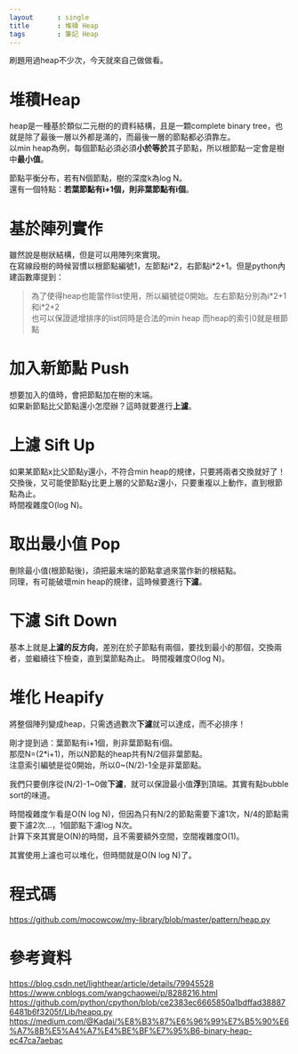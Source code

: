 ```yaml
---
layout      : single
title       : 堆積 Heap
tags 		: 筆記 Heap
---
```

刷題用過heap不少次，今天就來自己做做看。  

# 堆積Heap
heap是一種基於類似二元樹的的資料結構，且是一顆complete binary tree，也就是除了最後一層以外都是滿的，而最後一層的節點都必須靠左。    
以min heap為例，每個節點必須必須**小於等於**其子節點，所以根節點一定會是樹中**最小值**。  

節點平衡分布，若有N個節點，樹的深度k為log N。  
還有一個特點：**若葉節點有i+1個，則非葉節點有i個**。  

# 基於陣列實作 
雖然說是樹狀結構，但是可以用陣列來實現。  
在寫線段樹的時候習慣以根節點編號1，左節點i\*2，右節點i\*2+1。但是python內建函數庫提到：  
> 為了使得heap也能當作list使用，所以編號從0開始。左右節點分別為i\*2+1和i\*2+2  
> 也可以保證遞增排序的list同時是合法的min heap 
> 而heap的索引0就是根節點  

# 加入新節點 Push
想要加入的值時，會把節點加在樹的末端。  
如果新節點比父節點還小怎麼辦？這時就要進行**上濾**。  

# 上濾 Sift Up
如果某節點x比父節點y還小，不符合min heap的規律，只要將兩者交換就好了！  
交換後，又可能使節點y比更上層的父節點z還小，只要重複以上動作，直到根節點為止。  
時間複雜度O(log N)。

# 取出最小值 Pop
刪除最小值(根節點後)，須把最末端的節點拿過來當作新的根結點。  
同理，有可能破壞min heap的規律，這時候要進行**下濾**。  

# 下濾 Sift Down
基本上就是**上濾的反方向**，差別在於子節點有兩個，要找到最小的那個，交換兩者，並繼續往下檢查，直到葉節點為止。 
時間複雜度O(log N)。

# 堆化 Heapify
將整個陣列變成heap，只需透過數次**下濾**就可以達成，而不必排序！  

剛才提到過：葉節點有i+1個，則非葉節點有i個。  
那麼N=(2\*i+1)，所以N節點的heap共有N/2個非葉節點。  
注意索引編號是從0開始，所以0\~(N/2)-1全是非葉節點。  

我們只要倒序從(N/2)-1\~0做**下濾**，就可以保證最小值**浮**到頂端。其實有點bubble sort的味道。  

時間複雜度乍看是O(N log N)，但因為只有N/2的節點需要下濾1次，N/4的節點需要下濾2次...，1個節點下濾log N次。  
計算下來其實是O(N)的時間，且不需要額外空間，空間複雜度O(1)。  

其實使用上濾也可以堆化，但時間就是O(N log N)了。  

# 程式碼
https://github.com/mocowcow/my-library/blob/master/pattern/heap.py

# 參考資料
https://blog.csdn.net/lighthear/article/details/79945528
https://www.cnblogs.com/wangchaowei/p/8288216.html
https://github.com/python/cpython/blob/ce2383ec6665850a1bdffad388876481b6f3205f/Lib/heapq.py
https://medium.com/@Kadai/%E8%B3%87%E6%96%99%E7%B5%90%E6%A7%8B%E5%A4%A7%E4%BE%BF%E7%95%B6-binary-heap-ec47ca7aebac
